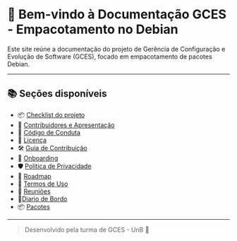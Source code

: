 # 🎯 Bem-vindo à Documentação GCES - Empacotamento no Debian

Este site reúne a documentação do projeto de Gerência de Configuração e Evolução de Software (GCES), focado em empacotamento de pacotes Debian.

---

## 📚 Seções disponíveis

- 📦 [Checklist do projeto](checklist.md)
- 👥 [Contribuidores e Apresentação](apresentacao.md)
- 📄 [Código de Conduta](codigoDeConduta.md)
- 📜 [Licença](licenca.md)
- 🛠️ [Guia de Contribuição](contribuicao.md)
- 🧩 [Onboarding](onBoarding.md)
- 🛡️ [Política de Privacidade](privacidade.md)
- 🚀 [Roadmap](roadmap.md)
- 📝 [Termos de Uso](termos.md)
- 📅 [Reuniões](reuniao.md)
- 🚀[Diario de Bordo](diario.md)
- 📦 [Pacotes](/pacotes/mariaClara)

---

> Desenvolvido pela turma de GCES - UnB 🧡
